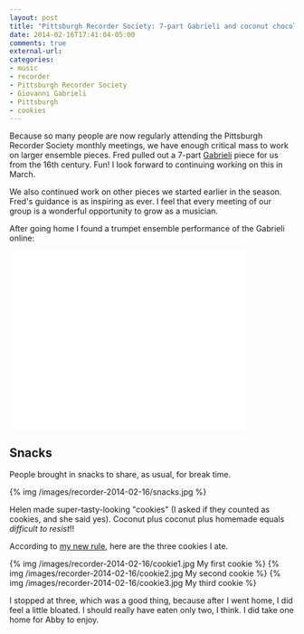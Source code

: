 ```yaml
---
layout: post
title: "Pittsburgh Recorder Society: 7-part Gabrieli and coconut chocolate cookies"
date: 2014-02-16T17:41:04-05:00
comments: true
external-url:
categories:
- music
- recorder
- Pittsburgh Recorder Society
- Giovanni Gabrieli
- Pittsburgh
- cookies
---
```

Because so many people are now regularly attending the Pittsburgh Recorder Society monthly meetings, we have enough critical mass to work on larger ensemble pieces. Fred pulled out a 7-part [Gabrieli](http://en.wikipedia.org/wiki/Giovanni_Gabrieli) piece for us from the 16th century. Fun! I look forward to continuing working on this in March.

We also continued work on other pieces we started earlier in the season. Fred's guidance is as inspiring as ever. I feel that every meeting of our group is a wonderful opportunity to grow as a musician.

After going home I found a trumpet ensemble performance of the Gabrieli online:

<iframe width="420" height="315" src="//www.youtube.com/embed/PlfvhJPNuTE" frameborder="0" allowfullscreen></iframe>

## Snacks

People brought in snacks to share, as usual, for break time.

{% img /images/recorder-2014-02-16/snacks.jpg %}

Helen made super-tasty-looking "cookies" (I asked if they counted as cookies, and she said yes). Coconut plus coconut plus homemade equals *difficult to resist*!!

According to [my new rule](/blog/2014/01/16/a-system-for-quitting-eating-cookies/), here are the three cookies I ate.

{% img /images/recorder-2014-02-16/cookie1.jpg My first cookie %}
{% img /images/recorder-2014-02-16/cookie2.jpg My second cookie %}
{% img /images/recorder-2014-02-16/cookie3.jpg My third cookie %}

I stopped at three, which was a good thing, because after I went home, I did feel a little bloated. I should really have eaten only two, I think. I did take one home for Abby to enjoy.
